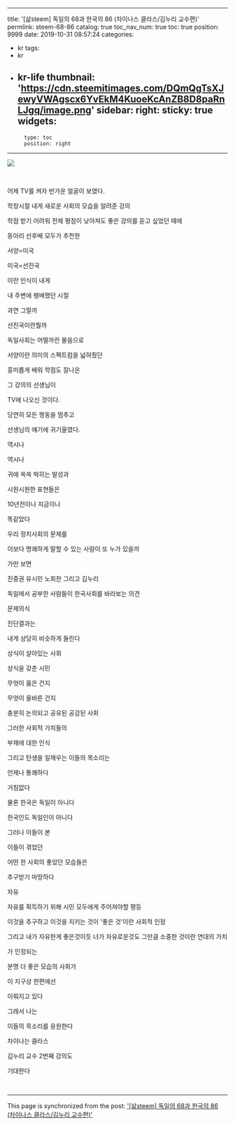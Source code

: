 
---
title: '[삶steem] 독일의 68과 한국의 86 (차이나스 클라스/김누리 교수편)'
permlink: steem-68-86
catalog: true
toc_nav_num: true
toc: true
position: 9999
date: 2019-10-31 08:57:24
categories:
- kr
tags:
- kr
- kr-life
thumbnail: 'https://cdn.steemitimages.com/DQmQgTsXJewyVWAgscx6YvEkM4KuoeKcAnZB8D8paRnLJgq/image.png'
sidebar:
    right:
        sticky: true
widgets:
    -
        type: toc
        position: right
---


![](https://cdn.steemitimages.com/DQmQgTsXJewyVWAgscx6YvEkM4KuoeKcAnZB8D8paRnLJgq/image.png)

<br>

어제 TV를 켜자 반가운 얼굴이 보였다.

학창시절 내게 새로운 사회의 모습을 알려준 강의

학점 받기 어려워 전체 평점이 낮아져도 좋은 강의를 듣고 싶었던 때에

동아리 선후배  모두가 추천한

서양=미국

미국=선진국 

이란 인식이 내게

내 주변에 팽배했던 시절

과연 그럴까

선진국이란뭘까

독일사회는 어떨까란 물음으로

서양이란 의미의 스펙트럼을 넓혀줬던

흥미롭게 배워 학점도 잘나온 

그 강의의 선생님이

TV에 나오신 것이다.

당연히 모든 행동을 멈추고 

선생님의 얘기에 귀기울였다.

역시나

역시나

귀에 쏙쏙 박히는 발성과 

시원시원한 표현들은

10년전이나 지금이나 

똑같았다

우리 정치사회의 문제를

이보다 명쾌하게 말할 수 있는 사람이 또 누가 있을까

가만 보면 

진중권 유시민 노회찬 그리고 김누리 

독일에서 공부한 사람들이 한국사회를 바라보는 의견

문제의식

진단결과는 

내게 상당히 비슷하게 들린다

상식이 살아있는 사회

상식을 갖춘 시민

무엇이 옳은 건지

무엇이 올바른 건지

충분히 논의되고 공유된 공감된 사회

그러한 사회적 가치들의

부재에 대한 인식

그리고 탄생을 일깨우는 이들의 목소리는

언제나 통쾌하다

거침없다

물론 한국은 독일이 아니다

한국인도 독일인이 아니다

그러나 이들이 본

이들이 겪었던

어떤 한 사회의 좋았던 모습들은 

추구받기 마땅하다

자유

자유를 획득하기 위해 시민 모두에게 주어져야할 평등

이것을 추구하고 이것을 지키는 것이 '좋은 것'이란 사회적 인정

그리고 내가 자유한게 좋은것이듯 너가 자유로운것도 그만큼 소중한 것이란 연대의 가치

가 인정되는 

분명 더 좋은 모습의 사회가

이 지구상 한편에선

이뤄지고 있다

그래서 나는

이들의 목소리를 응원한다

차이나는 클라스

김누리 교수 2번째 강의도 

기대한다

<br>

- - -

This page is synchronized from the post: ['[삶steem] 독일의 68과 한국의 86 (차이나스 클라스/김누리 교수편)'](https://steemit.com/@coreabeforekorea/steem-68-86)

